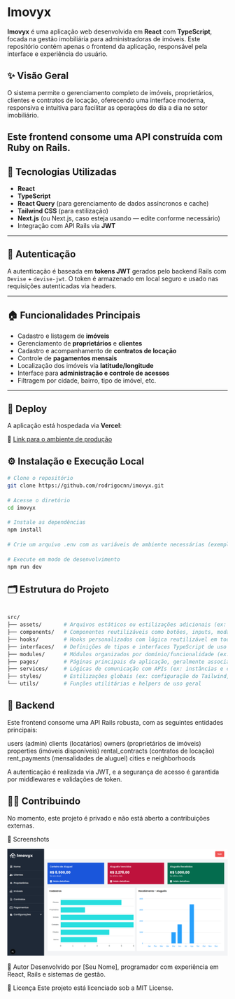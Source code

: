 # Imovyx

**Imovyx** é uma aplicação web desenvolvida em **React** com **TypeScript**, focada na gestão imobiliária para administradoras de imóveis. Este repositório contém apenas o frontend da aplicação, responsável pela interface e experiência do usuário.

## ✨ Visão Geral

O sistema permite o gerenciamento completo de imóveis, proprietários, clientes e contratos de locação, oferecendo uma interface moderna, responsiva e intuitiva para facilitar as operações do dia a dia no setor imobiliário.

## Este frontend consome uma API construída com **Ruby on Rails**.

## 🧱 Tecnologias Utilizadas

- **React**
- **TypeScript**
- **React Query** (para gerenciamento de dados assíncronos e cache)
- **Tailwind CSS** (para estilização)
- **Next.js** (ou Next.js, caso esteja usando — edite conforme necessário)
- Integração com API Rails via **JWT**

---

## 🔐 Autenticação

A autenticação é baseada em **tokens JWT** gerados pelo backend Rails com `Devise` + `devise-jwt`. O token é armazenado em local seguro e usado nas requisições autenticadas via headers.

---

## 🏠 Funcionalidades Principais

- Cadastro e listagem de **imóveis**
- Gerenciamento de **proprietários** e **clientes**
- Cadastro e acompanhamento de **contratos de locação**
- Controle de **pagamentos mensais**
- Localização dos imóveis via **latitude/longitude**
- Interface para **administração e controle de acessos**
- Filtragem por cidade, bairro, tipo de imóvel, etc.

---

## 🚀 Deploy

A aplicação está hospedada via **Vercel**:

🔗 [Link para o ambiente de produção](https://imovyx.vercel.app)

## ⚙️ Instalação e Execução Local

```bash
# Clone o repositório
git clone https://github.com/rodrigocnn/imovyx.git

# Acesse o diretório
cd imovyx

# Instale as dependências
npm install

# Crie um arquivo .env com as variáveis de ambiente necessárias (exemplo abaixo)

# Execute em modo de desenvolvimento
npm run dev
```

## 🗂 Estrutura do Projeto

```bash

src/
├── assets/       # Arquivos estáticos ou estilizações adicionais (ex: imagens, SVGs, fontes)
├── components/   # Componentes reutilizáveis como botões, inputs, modais, etc.
├── hooks/        # Hooks personalizados com lógica reutilizável em toda a aplicação
├── interfaces/   # Definições de tipos e interfaces TypeScript de uso global
├── modules/      # Módulos organizados por domínio/funcionalidade (ex: auth, dashboard, etc.)
├── pages/        # Páginas principais da aplicação, geralmente associadas às rotas
├── services/     # Lógicas de comunicação com APIs (ex: instâncias e chamadas com Axios)
├── styles/       # Estilizações globais (ex: configuração do Tailwind, variáveis CSS)
└── utils/        # Funções utilitárias e helpers de uso geral
```

## 🧾 Backend

Este frontend consome uma API Rails robusta, com as seguintes entidades principais:

users (admin)
clients (locatários)
owners (proprietários de imóveis)
properties (imóveis disponíveis)
rental_contracts (contratos de locação)
rent_payments (mensalidades de aluguel)
cities e neighborhoods

A autenticação é realizada via JWT, e a segurança de acesso é garantida por middlewares e validações de token.

## 🧑‍💻 Contribuindo

No momento, este projeto é privado e não está aberto a contribuições externas.

📸 Screenshots

 <p align="center">
    <img src="public/imovyx.png"  width="600" alt="Dashboard" /> 
 </p>

🧠 Autor
Desenvolvido por [Seu Nome], programador com experiência em React, Rails e sistemas de gestão.

📄 Licença
Este projeto está licenciado sob a MIT License.
